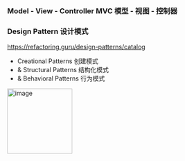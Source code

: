 ### Model - View - Controller MVC 模型 - 视图 - 控制器
### Design Pattern 设计模式
https://refactoring.guru/design-patterns/catalog
- Creational Patterns 创建模式
- & Structural Patterns 结构化模式
- & Behavioral Patterns 行为模式

<img width="150" alt="image" src="https://user-images.githubusercontent.com/31954987/225009325-6f152d28-413b-482c-b607-757171048720.png">

